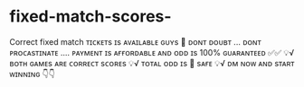 # fixed-match-scores-
Correct fixed match ᴛɪᴄᴋᴇᴛs ɪs ᴀᴠᴀɪʟᴀʙʟᴇ ɢᴜʏs 🥂 ᴅᴏɴᴛ ᴅᴏᴜʙᴛ ... ᴅᴏɴᴛ ᴘʀᴏᴄᴀsᴛɪɴᴀᴛᴇ .... ᴘᴀʏᴍᴇɴᴛ ɪs ᴀғғᴏʀᴅᴀʙʟᴇ ᴀɴᴅ ᴏᴅᴅ ɪs 100% ɢᴜᴀʀᴀɴᴛᴇᴇᴅ ✅✅  💡√ ʙᴏᴛʜ ɢᴀᴍᴇs ᴀʀᴇ ᴄᴏʀʀᴇᴄᴛ sᴄᴏʀᴇs   💡√ ᴛᴏᴛᴀʟ ᴏᴅᴅ ɪs 💯 sᴀғᴇ   💡√ ᴅᴍ ɴᴏᴡ ᴀɴᴅ sᴛᴀʀᴛ ᴡɪɴɴɪɴɢ 👇👇

